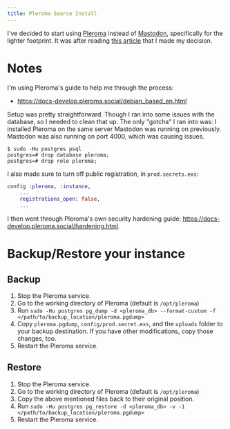 ```yaml
---
title: Pleroma Source Install
---
```


I've decided to start using [Pleroma](https://pleroma.social/) instead of [Mastodon](https://joinmastodon.org/), specifically for the lighter footprint. It was after reading [this article](https://blog.soykaf.com/post/what-is-pleroma/) that I made my decision. 

# Notes

I'm using Pleroma's guide to help me through the process:
* <https://docs-develop.pleroma.social/debian_based_en.html>

Setup was pretty straightforward. Though I ran into some issues with the database, so I needed to clean that up. The only "gotcha" I ran into was: I installed Pleroma on the same server Mastodon was running on previously. Mastodon was also running on port 4000, which was causing issues.

```
$ sudo -Hu postgres psql
postgres=# drop database pleroma;
postgres=# drop role pleroma;
```

I also made sure to turn off public registration, in `prod.secrets.exs`:

```elixir
config :pleroma, :instance,
    ...
    registrations_open: false,
    ...
```

I then went through Pleroma's own security hardening guide: <https://docs-develop.pleroma.social/hardening.html>.

# Backup/Restore your instance

## Backup

1. Stop the Pleroma service.
2. Go to the working directory of Pleroma (default is `/opt/pleroma`)
3. Run `sudo -Hu postgres pg_dump -d <pleroma_db> --format-custom -f </path/to/backup_location/pleroma.pgdump>`
4. Copy `pleroma.pgdump`, `config/prod.secret.exs`, and the `uploads` folder to your backup destination. If you have other modifications, copy those changes, too.
5. Restart the Pleroma service.

## Restore

1. Stop the Pleroma service.
2. Go to the working directory of Pleroma (default is `/opt/pleroma`)
3. Copy the above mentioned files back to their original position. 
4. Run `sudo -Hu postgres pg_restore -d <pleroma_db> -v -1 </path/to/backup_location/pleroma.pgdump>`
5. Restart the Pleroma service.

